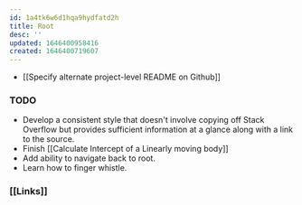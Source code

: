 ```yaml
---
id: 1a4tk6w6d1hqa9hydfatd2h
title: Root
desc: ''
updated: 1646400958416
created: 1646400719607
---
```

- [[Specify alternate project-level README on Github]]

### TODO
- Develop a consistent style that doesn't involve copying off Stack Overflow but provides sufficient information at a glance along with a link to the source.
- Finish [[Calculate Intercept of a Linearly moving body]]
- Add ability to navigate back to root.
- Learn how to finger whistle.

### [[Links]]
